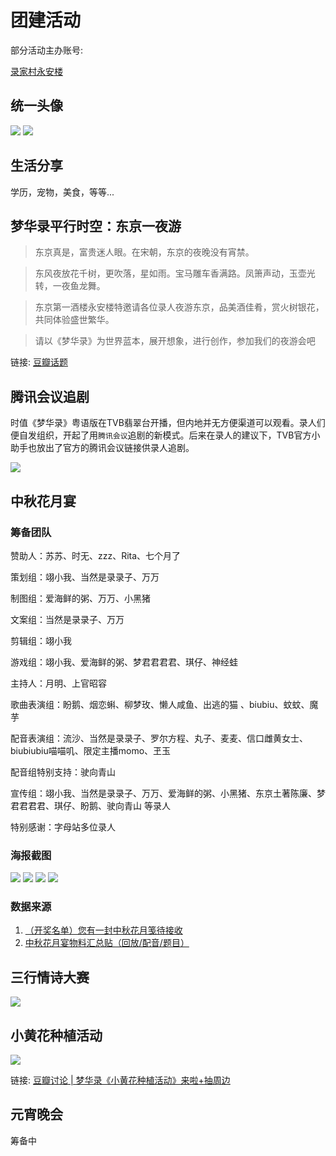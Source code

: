 # 团建活动


部分活动主办账号:

[录家村永安楼](https://space.bilibili.com/2011135605?spm_id_from=333.337.0.0)



## 统一头像

![](/image/lu/tuan-1.webp)
![](/image/lu/tuan-2.webp)


## 生活分享

学历，宠物，美食，等等...


## 梦华录平行时空：东京一夜游

> 东京真是，富贵迷人眼。在宋朝，东京的夜晚没有宵禁。

> 东风夜放花千树，更吹落，星如雨。宝马雕车香满路。凤箫声动，玉壶光转，一夜鱼龙舞。

> 东京第一酒楼永安楼特邀请各位录人夜游东京，品美酒佳肴，赏火树银花，共同体验盛世繁华。

> 请以《梦华录》为世界蓝本，展开想象，进行创作，参加我们的夜游会吧


链接: [豆瓣话题](https://www.douban.com/gallery/topic/3343421/?dt_platform=wechat_friends&dt_dapp=1)




## 腾讯会议追剧

时值《梦华录》粤语版在TVB翡翠台开播，但内地并无方便渠道可以观看。录人们便自发组织，开起了用`腾讯会议`追剧的新模式。后来在录人的建议下，TVB官方小助手也放出了官方的腾讯会议链接供录人追剧。

![](/image/lu/lu.jpg)


## 中秋花月宴


### 筹备团队

赞助人：苏苏、时无、zzz、Rita、七个月了

策划组：翊小我、当然是录录子、万万

制图组：爱海鲜的粥、万万、小黑猪

文案组：当然是录录子、万万

剪辑组：翊小我 

游戏组：翊小我、爱海鲜的粥、梦君君君君、琪仔、神经蛙

主持人：月明、上官昭容

歌曲表演组：盼鹅、烟恋蝌、柳梦玫、懒人咸鱼、出逃的猫 、biubiu、蚊蚊、魔芋

配音表演组：流沙、当然是录录子、罗尔方程、丸子、麦麦、信口雌黄女士、biubiubiu喵喵叽、限定主播momo、玊玉

配音组特别支持：驶向青山

宣传组：翊小我、当然是录录子、万万、爱海鲜的粥、小黑猪、东京土著陈廉、梦君君君君、琪仔、盼鹅、驶向青山 等录人

特别感谢：字母站多位录人


### 海报截图

![](/image/lu/zq-1.webp)
![](/image/lu/zhongqiu.jpg)
![](/image/lu/zq-2.webp)
![](/image/lu/zq-3.webp)


### 数据来源

1. [（开奖名单）您有一封中秋花月笺待接收 ](https://www.douban.com/group/topic/274662825/?_i=4589105Rn8heGv)
2. [中秋花月宴物料汇总贴（回放/配音/题目）](https://www.douban.com/group/topic/274744209/?type=rec#sep&_i=4592909Rn8heGv)


## 三行情诗大赛

![](/image/lu/poet.webp)



## 小黄花种植活动

![](/image/lu/flow.jpg)

链接: [豆瓣讨论 | 梦华录《小黄花种植活动》来啦+抽周边 ](https://www.douban.com/group/topic/276486341/?_i=65714974bea9330,5720766OBxYktj&dt_platform=wechat_friends&dt_dapp=1)



## 元宵晚会

筹备中
